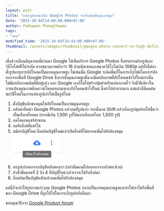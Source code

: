 ```yaml
---
layout: post
title: "แปลงรูปภาพเก่าใน Google Photos จากดั้งเดิมเป็นคุณภาพสูง"
date: '2015-10-04T14:00:00.000+07:00'
author: Pakkapon Phongthawee
tags:
- "สอน"
modified_time: '2015-10-04T14:43:00.000+07:00'
thumbnail: /assets/images/thumbnail/google-photo-convert-to-high-definition.png
---
```

เมื่อช่วงเดือนมิถุนายนที่ผ่านมา Google ได้เปิดบริการ Google Photos ซึ่งสามารถฝากรูปและวิดีโอได้ฟรีไม่จำกัด หากขนาดภาพต่ำกว่า 16 ล้านพิกเซลและขนาดวิดีโอไม่เกิน  1080p แต่ทั้งนี้ต้องตั้งรูปแบบการอัปโหลดเป็นแบบคุณภาพสูง ไม่เช่นนั้น Google จะคิดพื้นที่ในการเก็บไฟล์โดยการหักออกจากพื้นที่ Google Drive ซึ่งการตั้งคุณภาพสูงนั้นจะมีผลกับภาพที่อัปโหลดเข้าไปใหม่เท่านั้นไม่มีผลกับภาพเดิมที่มีอยู่แล้ว และ Google เองก็ไม่ได้สร้างปุ่มสำหรับแปลงภาพไว้ จึงมีวิธีเดียวในการแปลงคุณภาพคือดาวน์โหลดออกมาและอัปโหลดเข้าไปใหม่ ซึ่งทำได้ลำบากมาก แต่แล้วก็มีคนค้นพบวิธีใหม่ในการแปลงรูปเก่าให้เป็นรูปใหม่

1. ตั้งบัญชีหลักของคุณให้อัปโหลดเป็นภาพคุณภาพสูง    
2. กลับมาที่หน้า Google Photos แล้วกดที่รูปแรก จากนั้นกด Shift แล้วเลือกรูปสุดท้ายให้ขึ้นว่าเป็นเลือกทั้งหมด (หากมีเกิน 1,500 รูปให้แบ่งเลือกครั้งละ 1,500 รูป)
3. กดไอคอนแชร์ด้านบน
4. กดรับลิ้งค์ที่แชร์ได้    
5. สมัครบัญชีใหม่ ล็อคอินบัญชีใหม่แล้วเปิดลิ้งค์ที่ได้มากดเพิ่มไปยังห้องสมุด    
![](/assets/images/post/google-photo-convert-to-high-definition/gphoto-library.png)
6. ลบรูปเก่าออกจากบัญชีหลักของเรา (อย่าลืมตามไปลบออกจากถังขยะด้วย)
7. ทำซ้ำขั้นตอนที่ 2 ถึง 4 ที่บัญชีใหม่ แล้วเราจะได้รับลิ้งค์มา
8. ล็อคอินเป็นบัญชีหลักแล้วกดเพิ่มไปยังห้องสมุด

แค่นี้ก็จะทำให้รูปภาพเก่าๆบน Google Photos กลายเป็นภาพคุณภาพสูงและทำให้เราได้รับพื้นที่ของ Google Drive ที่ถูกใช้ไปในการเก็บรูปกลับคืนมา

ขอบคุณวิธีจาก  [Google Product forum](https://productforums.google.com/forum/#!msg/photos/GAfHKYMiixQ/cU7Hg1AnCwAJ)
